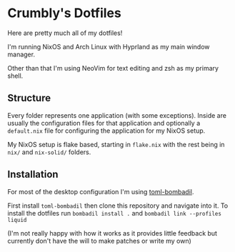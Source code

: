 # Crumbly's Dotfiles
Here are pretty much all of my dotfiles!

I'm running NixOS and Arch Linux
with Hyprland as my main window manager.

Other than that I'm using
NeoVim for text editing
and zsh as my primary shell.

## Structure

Every folder represents one application (with some exceptions).
Inside are usually the configuration files for that application
and optionally a `default.nix` file for configuring the
application for my NixOS setup.

My NixOS setup is flake based, starting in `flake.nix`
with the rest being in `nix/` and `nix-solid/` folders.

## Installation

For most of the desktop configuration I'm
using [toml-bombadil](https://github.com/oknozor/toml-bombadil).

First install `toml-bombadil` then clone this repository and navigate into it.
To install the dotfiles run `bombadil install .` and `bombadil link --profiles liquid`

(I'm not really happy with how it works as it provides little feedback
but currently don't have the will to make patches or write my own)
